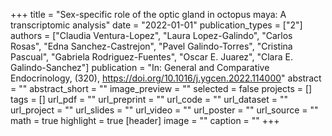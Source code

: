 +++
title = "Sex-specific role of the optic gland in octopus maya: A transcriptomic analysis"
date = "2022-01-01"
publication_types = ["2"]
authors = ["Claudia Ventura-Lopez", "Laura Lopez-Galindo", "Carlos Rosas", "Edna Sanchez-Castrejon", "Pavel Galindo-Torres", "Cristina Pascual", "Gabriela Rodriguez-Fuentes", "Oscar E. Juarez", "Clara E. Galindo-Sanchez"]
publication = "In: General and Comparative Endocrinology, (320), https://doi.org/10.1016/j.ygcen.2022.114000"
abstract = ""
abstract_short = ""
image_preview = ""
selected = false
projects = []
tags = []
url_pdf = ""
url_preprint = ""
url_code = ""
url_dataset = ""
url_project = ""
url_slides = ""
url_video = ""
url_poster = ""
url_source = ""
math = true
highlight = true
[header]
image = ""
caption = ""
+++
